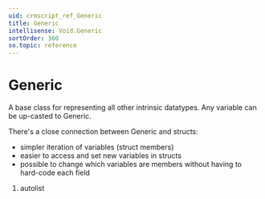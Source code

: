```yaml
---
uid: crmscript_ref_Generic
title: Generic
intellisense: Void.Generic
sortOrder: 360
so.topic: reference
---
```


# Generic

A base class for representing all other intrinsic datatypes. Any variable can be up-casted to Generic.

There's a close connection between Generic and structs:

* simpler iteration of variables (struct members)
* easier to access and set new variables in structs
* possible to change which variables are members without having to hard-code each field

1. autolist
